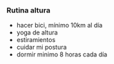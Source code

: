 ### Rutina altura

- hacer bici, mínimo 10km al día
- yoga de altura
- estiramientos
- cuidar mi postura
- dormir minimo 8 horas cada día